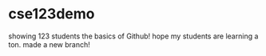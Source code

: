 # cse123demo
showing 123 students the basics of Github!
hope my students are learning a ton. 
made a new branch!
